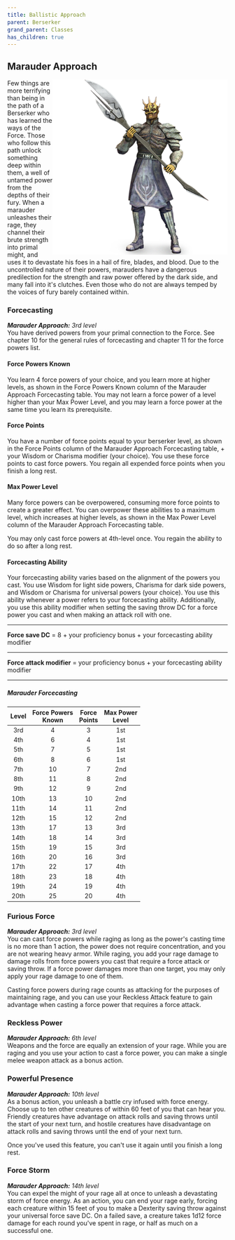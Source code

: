 ```yaml
---
title: Ballistic Approach
parent: Berserker
grand_parent: Classes
has_children: true
---
```


## Marauder Approach

<img src='../../../../zzImages/Classes/berserker_marauader_01.png' style='float:right; width:400px;'>

Few things are more terrifying than being in the path of a Berserker who has learned the ways of the Force. Those who follow this path unlock something deep within them, a well of untamed power from the depths of their fury. When a marauder unleashes their rage, they channel their brute strength into primal might, and uses it to devastate his foes in a hail of fire, blades, and blood. Due to the uncontrolled nature of their powers, marauders have a dangerous predilection for the strength and raw power offered by the dark side, and many fall into it's clutches. Even those who do not are always temped by the voices of fury barely contained within.

### Forcecasting
_**Marauder Approach:** 3rd level_<br>
You have derived powers from your primal connection to the Force. See chapter 10 for the general rules of forcecasting and chapter 11 for the force powers list.

#### Force Powers Known
You learn 4 force powers of your choice, and you learn more at higher levels, as shown in the Force Powers Known column of the Marauder Approach Forcecasting table. You may not learn a force power of a level higher than your Max Power Level, and you may learn a force power at the same time you learn its prerequisite.

#### Force Points
You have a number of force points equal to your berserker level, as shown in the Force Points column of the Marauder Approach Forcecasting table, + your Wisdom or Charisma modifier (your choice). You use these force points to cast force powers. You regain all expended force points when you finish a long rest.

#### Max Power Level
Many force powers can be overpowered, consuming more force points to create a greater effect. You can overpower these abilities to a maximum level, which increases at higher levels, as shown in the Max Power Level column of the Marauder Approach Forcecasting table.

You may only cast force powers at 4th-level once. You regain the ability to do so after a long rest.

#### Forcecasting Ability
Your forcecasting ability varies based on the alignment of the powers you cast. You use Wisdom for light side powers, Charisma for dark side powers, and Wisdom or Charisma for universal powers (your choice). You use this ability whenever a power refers to your forcecasting ability. Additionally, you use this ability modifier when setting the saving throw DC for a force power you cast and when making an attack roll with one.

___

**Force save DC** = 8 + your proficiency bonus + your forcecasting ability modifier

___

**Force attack modifier** = your proficiency bonus + your forcecasting ability modifier

___

##### Marauder Forcecasting

| Level | Force Powers<br> Known | Force<br> Points | Max Power<br> Level |
|:---:|:---:|:---:|:---:|
| 3rd| 4| 3|1st|
| 4th| 6| 4|1st|
| 5th| 7| 5|1st|
| 6th| 8| 6|1st|
| 7th|10| 7|2nd|
| 8th|11| 8|2nd|
| 9th|12| 9|2nd|
|10th|13|10|2nd|
|11th|14|11|2nd|
|12th|15|12|2nd|
|13th|17|13|3rd|
|14th|18|14|3rd|
|15th|19|15|3rd|
|16th|20|16|3rd|
|17th|22|17|4th|
|18th|23|18|4th|
|19th|24|19|4th|
|20th|25|20|4th|

### Furious Force
_**Marauder Approach:** 3rd level_<br>
You can cast force powers while raging as long as the power's casting time is no more than 1 action, the power does not require concentration, and you are not wearing heavy armor. While raging, you add your rage damage to damage rolls from force powers you cast that require a force attack or saving throw. If a force power damages more than one target, you may only apply your rage damage to one of them. 

Casting force powers during rage counts as attacking for the purposes of maintaining rage, and you can use your Reckless Attack feature to gain advantage when casting a force power that requires a force attack.

<!--- image here <img src='https://www.gmbinder.com/images/0ndBugv.png' style='position:absolute;bottom:27px;right:-384px;width:455px;z-index:1000;' /> 

<img src='https://www.gmbinder.com/images/tVrUTNS.png' style='position:absolute;bottom:27px;right:-230px;width:825px;z-index:1000;transform:scaleX(-1)' /> --->

### Reckless Power
_**Marauder Approach:** 6th level_<br>
Weapons and the force are equally an extension of your rage. While you are raging and you use your action to cast a force power, you can make a single melee weapon attack as a bonus action.



### Powerful Presence
_**Marauder Approach:** 10th level_<br>
As a bonus action, you unleash a battle cry infused with force energy. Choose up to ten other creatures of within 60 feet of you that can hear you. Friendly creatures have advantage on attack rolls and saving throws until the start of your next turn, and hostile creatures have disadvantage on attack rolls and saving throws until the end of your next turn.

Once you've used this feature, you can't use it again until you finish a long rest.

### Force Storm
_**Marauder Approach:** 14th level_<br>
You can expel the might of your rage all at once to unleash a devastating storm of force energy. As an action, you can end your rage early, forcing each creature within 15 feet of you to make a Dexterity saving throw against your universal force save DC. On a failed save, a creature takes 1d12 force damage for each round you've spent in rage, or half as much on a successful one. 
